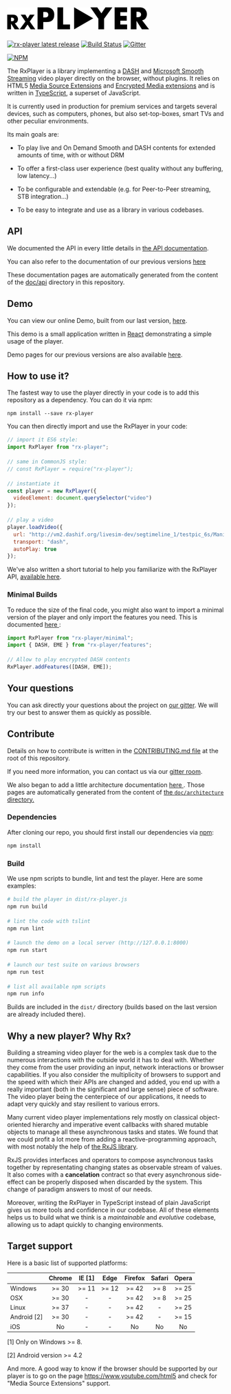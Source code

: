# ![LOGO](./doc/assets/logo.png)

[![rx-player latest release](https://img.shields.io/badge/dynamic/json.svg?label=Latest%20release&url=https://api.github.com/repos/canalplus/rx-player/releases/latest&query=$.tag_name&colorB=blue)](https://github.com/canalplus/rx-player/releases)
[![Build Status](https://travis-ci.org/canalplus/rx-player.svg?branch=master)](https://travis-ci.org/canalplus/rx-player)
[![Gitter](https://img.shields.io/gitter/room/canalplus/rx-player.svg)](https://gitter.im/canalplus/rx-player)

[![NPM](https://nodei.co/npm/rx-player.png?compact=true)](https://nodei.co/npm/rx-player/)

The RxPlayer is a library implementing a [DASH](https://en.wikipedia.org/wiki/Dynamic_Adaptive_Streaming_over_HTTP)
and [Microsoft Smooth Streaming](https://www.iis.net/downloads/microsoft/smooth-streaming)
video player directly on the browser, without plugins.
It relies on HTML5 [Media Source Extensions](https://en.wikipedia.org/wiki/Media_Source_Extensions)
and [Encrypted Media extensions](https://en.wikipedia.org/wiki/Encrypted_Media_Extensions)
and is written in [TypeScript](http://www.typescriptlang.org/), a superset of
JavaScript.

It is currently used in production for premium services and targets several
devices, such as computers, phones, but also set-top-boxes, smart TVs and other
peculiar environments.

Its main goals are:

  - To play live and On Demand Smooth and DASH contents for extended amounts of
    time, with or without DRM

  - To offer a first-class user experience (best quality without any buffering,
    low latency...)

  - To be configurable and extendable (e.g. for Peer-to-Peer streaming, STB
    integration...)

  - To be easy to integrate and use as a library in various codebases.


## API #########################################################################

We documented the API in every little details in [the API
documentation](https://canalplus.github.io/rx-player/doc/pages/api/index.html).

You can also refer to the documentation of our previous versions
[here](https://developers.canal-plus.com/rx-player/documentation_pages_by_version.html)

These documentation pages are automatically generated from the content of the
[doc/api](./doc/api/index.md) directory in this repository.



## Demo ########################################################################

You can view our online Demo, built from our last version,
[here](https://developers.canal-plus.com/rx-player/).

This demo is a small application written in
[React](https://github.com/facebook/react) demonstrating a simple usage of the
player.

Demo pages for our previous versions are also available
[here](https://developers.canal-plus.com/rx-player/demo_page_by_version.html).


## How to use it? ##############################################################

The fastest way to use the player directly in your code is to add this
repository as a dependency. You can do it via npm:
```
npm install --save rx-player
```

You can then directly import and use the RxPlayer in your code:
```js
// import it ES6 style:
import RxPlayer from "rx-player";

// same in CommonJS style:
// const RxPlayer = require("rx-player");

// instantiate it
const player = new RxPlayer({
  videoElement: document.querySelector("video")
});

// play a video
player.loadVideo({
  url: "http://vm2.dashif.org/livesim-dev/segtimeline_1/testpic_6s/Manifest.mpd",
  transport: "dash",
  autoPlay: true
});
```

We've also written a short tutorial to help you familiarize with the RxPlayer
API, [available
here](https://canalplus.github.io/rx-player/doc/pages/tutorials/quick_start.html).


### Minimal Builds #############################################################

To reduce the size of the final code, you might also want to import a minimal
version of the player and only import the features you need. This is documented
[here
](https://canalplus.github.io/rx-player/doc/pages/api/minimal_player.html):

```js
import RxPlayer from "rx-player/minimal";
import { DASH, EME } from "rx-player/features";

// Allow to play encrypted DASH contents
RxPlayer.addFeatures([DASH, EME]);
```



## Your questions ##############################################################

You can ask directly your questions about the project on [our
gitter](https://gitter.im/canalplus/rx-player).
We will try our best to answer them as quickly as possible.



## Contribute ##################################################################

Details on how to contribute is written in the [CONTRIBUTING.md
file](./CONTRIBUTING.md) at the root of this repository.

If you need more information, you can contact us via our [gitter
room](https://gitter.im/canalplus/rx-player).

We also began to add a little architecture documentation [here
](https://canalplus.github.io/rx-player/doc/pages/architecture/index.html).
Those pages are automatically generated from the content of [the
``doc/architecture`` directory.
](https://github.com/canalplus/rx-player/tree/master/doc/architecture)


### Dependencies ###############################################################

After cloning our repo, you should first install our dependencies via
[npm](https://www.npmjs.com/):
```sh
npm install
```


### Build ######################################################################

We use npm scripts to bundle, lint and test the player. Here are some examples:
```sh
# build the player in dist/rx-player.js
npm run build

# lint the code with tslint
npm run lint

# launch the demo on a local server (http://127.0.0.1:8000)
npm run start

# launch our test suite on various browsers
npm run test

# list all available npm scripts
npm run info
```

Builds are included in the ``dist/`` directory (builds based on the last version
are already included there).



## Why a new player? Why Rx? ###################################################

Building a streaming video player for the web is a complex task due to the
numerous interactions with the outside world it has to deal with. Whether they
come from the user providing an input, network interactions or browser
capabilities.
If you also consider the multiplicity of browsers to support and the speed
with which their APIs are changed and added, you end up with a really important
(both in the significant and large sense) piece of software.
The video player being the centerpiece of our applications, it needs to adapt
very quickly and stay resilient to various errors.

Many current video player implementations rely mostly on classical
object-oriented hierarchy and imperative event callbacks with shared mutable
objects to manage all these asynchronous tasks and states.
We found that we could profit a lot more from adding a reactive-programming
approach, with most notably the help of [the RxJS
library](https://github.com/ReactiveX/rxjs).

RxJS provides interfaces and operators to compose asynchronous tasks together
by representating changing states as observable stream of values.
It also comes with a **cancelation** contract so that every asynchronous
side-effect can be properly disposed when discarded by the system.
This change of paradigm answers to most of our needs.

Moreover, writing the RxPlayer in TypeScript instead of plain JavaScript gives
us more tools and confidence in our codebase.
All of these elements helps us to build what we think is a _maintainable_ and
_evolutive_ codebase, allowing us to adapt quickly to changing environments.



## Target support ##############################################################

Here is a basic list of supported platforms:

|             | Chrome  |  IE [1] |  Edge  |  Firefox  |  Safari  |  Opera  |
|-------------|:-------:|:-------:|:------:|:---------:|:--------:|:-------:|
| Windows     |  >= 30  |  >= 11  |  >= 12 |   >= 42   |   >= 8   |  >= 25  |
| OSX         |  >= 30  |    -    |    -   |   >= 42   |   >= 8   |  >= 25  |
| Linux       |  >= 37  |    -    |    -   |   >= 42   |    -     |  >= 25  |
| Android [2] |  >= 30  |    -    |    -   |   >= 42   |    -     |  >= 15  |
| iOS         |   No    |    -    |    -   |    No     |    No    |    No   |

[1] Only on Windows >= 8.

[2] Android version >= 4.2

And more. A good way to know if the browser should be supported by our player is
to go on the page https://www.youtube.com/html5 and check for "Media Source
Extensions" support.
